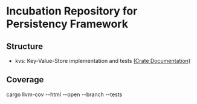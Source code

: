 # Incubation Repository for Persistency Framework

## Structure

  * kvs: Key-Value-Store implementation and tests [(Crate Documentation)](rust_kvs/index.html)


## Coverage

  cargo llvm-cov --html --open --branch --tests
